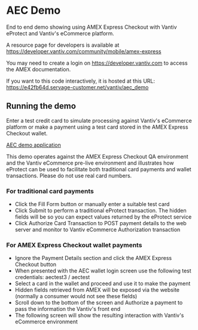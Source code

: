 # AEC Demo
End to end demo showing using AMEX Express Checkout with Vantiv eProtect and Vantiv's eCommerce platform.

A resource page for developers is available at https://developer.vantiv.com/community/mobile/amex-express

You may need to create a login on https://developer.vantiv.com to access the AMEX documentation.

If you want to this code interactively, it is hosted at this URL: https://e42fb64d.servage-customer.net/vantiv/aec_demo

## Running the demo

Enter a test credit card to simulate processing against Vantiv's eCommerce platform or make a payment using a test card stored in the AMEX Express Checkout wallet.

[AEC demo application](images/aec_screencapture.PNG?raw=true "AEC Demo")

This demo operates against the AMEX Express Checkout QA environment and the Vantiv eCommerce pre-live environment and illustrates how eProtect can be used to facilitate both traditional card payments and wallet transactions. Please do not use real card numbers.

### For traditional card payments
* Click the Fill Form button or manually enter a suitable test card
* Click Submit to perform a traditional eProtect transaction. The hidden fields will be so you can expect values returned by the eProtect service
* Click Authorize Card Transaction to POST payment details to the web server and monitor to Vantiv eCommerce Authorization transaction

### For AMEX Express Checkout wallet payments
* Ignore the Payment Details section and click the AMEX Express Checkout button
* When presented with the AEC wallet login screen use the following test credentials: aectest3 / aectest
* Select a card in the wallet and proceed and use it to make the payment
* Hidden fields retrieved from AMEX will be exposed via the website (normally a consumer would not see these fields)
* Scroll down to the bottom of the screen and Authorize a payment to pass the information the Vantiv's front end
* The following screen will show the resulting interaction with Vantiv's eCommerce environment
